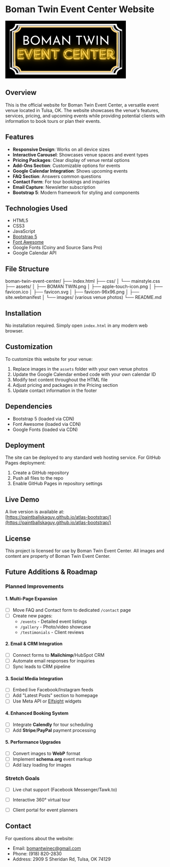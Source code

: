# Boman Twin Event Center Website

![Boman Twin Logo](./assets/BOMAN%20TWIN.png)

## Overview
This is the official website for Boman Twin Event Center, a versatile event venue located in Tulsa, OK. The website showcases the venue's features, services, pricing, and upcoming events while providing potential clients with information to book tours or plan their events.

## Features
- **Responsive Design**: Works on all device sizes
- **Interactive Carousel**: Showcases venue spaces and event types
- **Pricing Packages**: Clear display of venue rental options
- **Add-Ons Section**: Customizable options for events
- **Google Calendar Integration**: Shows upcoming events
- **FAQ Section**: Answers common questions
- **Contact Form**: For tour bookings and inquiries
- **Email Capture**: Newsletter subscription
- **Bootstrap 5**: Modern framework for styling and components

## Technologies Used
- HTML5
- CSS3
- JavaScript
- [Bootstrap 5](https://getbootstrap.com/)
- [Font Awesome](https://fontawesome.com/)
- Google Fonts (Coiny and Source Sans Pro)
- Google Calendar API

## File Structure
boman-twin-event-center/
├── index.html
├── css/
│ └── mainstyle.css
├── assets/
│ ├── BOMAN TWIN.png
│ ├── apple-touch-icon.png
│ ├── favicon.ico
│ ├── favicon.svg
│ ├── favicon-96x96.png
│ ├── site.webmanifest
│ └── images/ (various venue photos)
└── README.md


## Installation
No installation required. Simply open `index.html` in any modern web browser.

## Customization
To customize this website for your venue:

1. Replace images in the `assets` folder with your own venue photos
2. Update the Google Calendar embed code with your own calendar ID
3. Modify text content throughout the HTML file
4. Adjust pricing and packages in the Pricing section
5. Update contact information in the footer

## Dependencies
- Bootstrap 5 (loaded via CDN)
- Font Awesome (loaded via CDN)
- Google Fonts (loaded via CDN)

## Deployment
The site can be deployed to any standard web hosting service. For GitHub Pages deployment:
1. Create a GitHub repository
2. Push all files to the repo
3. Enable GitHub Pages in repository settings

## Live Demo
A live version is available at:  
[https://paintballskaguy.github.io/atlas-bootstrap/](https://paintballskaguy.github.io/atlas-bootstrap/)

## License
This project is licensed for use by Boman Twin Event Center. All images and content are property of Boman Twin Event Center.

## Future Additions & Roadmap

### Planned Improvements

#### 1. Multi-Page Expansion
- [ ] Move FAQ and Contact form to dedicated `/contact` page  
- [ ] Create new pages:  
  - `/events` - Detailed event listings  
  - `/gallery` - Photo/video showcase  
  - `/testimonials` - Client reviews  

#### 2. Email & CRM Integration  
- [ ] Connect forms to **Mailchimp**/HubSpot CRM  
- [ ] Automate email responses for inquiries  
- [ ] Sync leads to CRM pipeline  

#### 3. Social Media Integration  
- [ ] Embed live Facebook/Instagram feeds  
- [ ] Add "Latest Posts" section to homepage  
- [ ] Use Meta API or [Elfsight](https://elfsight.com) widgets  

#### 4. Enhanced Booking System  
- [ ] Integrate **Calendly** for tour scheduling  
- [ ] Add **Stripe**/**PayPal** payment processing  

#### 5. Performance Upgrades  
- [ ] Convert images to **WebP** format  
- [ ] Implement **schema.org** event markup  
- [ ] Add lazy loading for images  

### Stretch Goals
- [ ] Live chat support (Facebook Messenger/Tawk.to)  
- [ ] Interactive 360° virtual tour  
- [ ] Client portal for event planners  


## Contact
For questions about the website:
- Email: bomantwinec@gmail.com
- Phone: (918) 820-2830
- Address: 2909 S Sheridan Rd, Tulsa, OK 74129